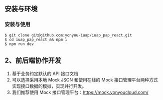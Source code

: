 
## 安装与环境

### 安装与使用

```
$ git clone git@github.com:yonyou-iuap/iuap_pap_react.git
$ cd iuap_pap_react && npm i
$ npm run dev
```


## 2、前后端协作开发

1. 基于业务约定默认的 API 接口文档
2. 可以选择采用本地 Mock JSON 和使用在线的 Mock 接口管理平台两种方式实现接口数据的模拟，实现并行开发。
3. 我们推荐使用 Mock 接口管理平台：https://mock.yonyoucloud.com/

